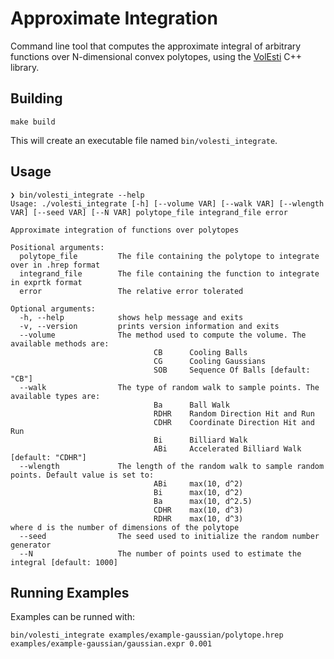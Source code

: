 # Approximate Integration
Command line tool that computes the approximate integral of arbitrary functions over N-dimensional convex polytopes, using the [VolEsti](https://github.com/GeomScale/volesti) C++ library.

## Building
```
make build
```
This will create an executable file named `bin/volesti_integrate`.

## Usage
```
❯ bin/volesti_integrate --help
Usage: ./volesti_integrate [-h] [--volume VAR] [--walk VAR] [--wlength VAR] [--seed VAR] [--N VAR] polytope_file integrand_file error

Approximate integration of functions over polytopes

Positional arguments:
  polytope_file         The file containing the polytope to integrate over in .hrep format 
  integrand_file        The file containing the function to integrate in exprtk format 
  error                 The relative error tolerated 

Optional arguments:
  -h, --help            shows help message and exits 
  -v, --version         prints version information and exits 
  --volume              The method used to compute the volume. The available methods are:
                                CB      Cooling Balls
                                CG      Cooling Gaussians
                                SOB     Sequence Of Balls [default: "CB"]
  --walk                The type of random walk to sample points. The available types are:
                                Ba      Ball Walk
                                RDHR    Random Direction Hit and Run
                                CDHR    Coordinate Direction Hit and Run
                                Bi      Billiard Walk
                                ABi     Accelerated Billiard Walk [default: "CDHR"]
  --wlength             The length of the random walk to sample random points. Default value is set to: 
                                ABi     max(10, d^2)
                                Bi      max(10, d^2)
                                Ba      max(10, d^2.5)
                                CDHR    max(10, d^3)
                                RDHR    max(10, d^3)
where d is the number of dimensions of the polytope 
  --seed                The seed used to initialize the random number generator 
  --N                   The number of points used to estimate the integral [default: 1000]
```

## Running Examples
Examples can be runned with:
```
bin/volesti_integrate examples/example-gaussian/polytope.hrep examples/example-gaussian/gaussian.expr 0.001 
```
